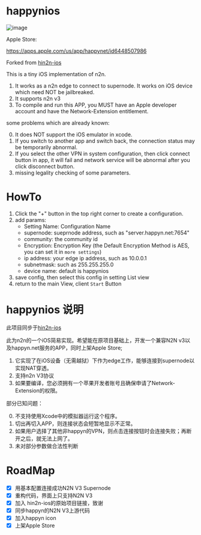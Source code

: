 # happynios

![image](https://github.com/happynclient/happynios/assets/86546534/df4c3a97-f235-4baa-a79e-cf055c847ce6)


Apple Store:

https://apps.apple.com/us/app/happynet/id6448507986

Forked from [hin2n-ios](https://github.com/Oliver0624/hin2n-ios)

This is a tiny iOS implementation of n2n.

1. It works as a n2n edge to connect to supernode. It works on iOS device which need NOT be jailbreaked.
2. It supports  n2n v3
3. To compile and run this APP, you MUST have an Apple developer account and have the Network-Extension entitlement.

some problems which are already known:

0. It does NOT support the iOS emulator in xcode.
1. If you switch to another app and switch back, the connection status may be temporarily abnormal.
2. If you select the other VPN in system configuration, then click connect button in app, it will fail and network service will be abnormal after you click disconnect button.
3. missing legality checking of some parameters.

# HowTo

1. Click the "+" button in the top right corner to create a configuration.
2. add  params:
   - Setting Name: Configuration Name
   - supernode: sueprnode address, such as "server.happyn.net:7654"
   - community: the community id
   - Encryption: Encryption Key (the Default Encryption Method is AES, you can set it in `more settings`)
   - ip address: your edge ip address, such as 10.0.0.1
   - subnetmask: such as 255.255.255.0
   - device name: default is happynios
3. save config, then select this config in setting List view
4. return to the main View, client `Start` Button

# happynios 说明

此项目同步于[hin2n-ios](https://github.com/Oliver0624/hin2n-ios)

此为n2n的一个iOS简易实现。希望能在原项目基础上，开发一个兼容N2N v3以及happyn.net服务的APP，同时上架Apple Store;

1. 它实现了在iOS设备（无需越狱）下作为edge工作，能够连接到supernode以实现NAT穿透。
2. 支持n2n V3协议
3. 如果要编译，您必须拥有一个苹果开发者账号且确保申请了Network-Extension的权限。

部分已知问题：

0. 不支持使用Xcode中的模拟器运行这个程序。
1. 切出再切入APP，则连接状态会短暂地显示不正常。
2. 如果用户选择了其他非happyn的VPN，则点击连接按钮时会连接失败；再断开之后，就无法上网了。
3. 未对部分参数做合法性判断


# RoadMap

- [x] 用基本配置连接成功N2N V3 Supernode
- [x] 重构代码，界面上只支持N2N V3
- [x] 加入 hin2n-ios的原始项目链接，致谢
- [x] 同步happyn的N2N V3上游代码
- [x] 加入happyn icon
- [x] 上架Apple Store
